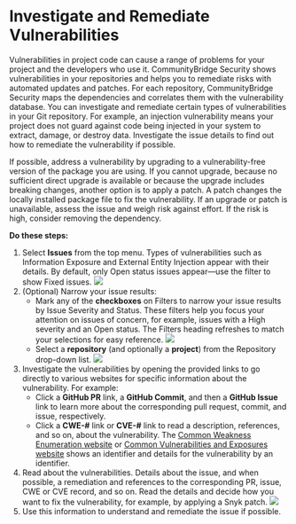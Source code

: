 # Investigate and Remediate Vulnerabilities

Vulnerabilities in project code can cause a range of problems for your project and the developers who use it. CommunityBridge Security shows vulnerabilities in your repositories and helps you to remediate risks with automated updates and patches. For each repository, CommunityBridge Security maps the dependencies and correlates them with the vulnerability database. You can investigate and remediate certain types of vulnerabilities in your Git repository. For example, an injection vulnerability means your project does not guard against code being injected in your system to extract, damage, or destroy data. Investigate the issue details to find out how to remediate the vulnerability if possible.

If possible, address a vulnerability by upgrading to a vulnerability-free version of the package you are using. If you cannot upgrade, because no sufficient direct upgrade is available or because the upgrade includes breaking changes, another option is to apply a patch. A patch changes the locally installed package file to fix the vulnerability. If an upgrade or patch is unavailable, assess the issue and weigh risk against effort. If the risk is high, consider removing the dependency.

**Do these steps:**

1. Select **Issues** from the top menu. Types of vulnerabilities such as Information Exposure and External Entity Injection appear with their details. By default, only Open status issues appear—use the filter to show Fixed issues. ![](https://firebasestorage.googleapis.com/v0/b/gitbook-28427.appspot.com/o/assets%2Flinux-foundation-documentation%2F-M2Y1B8nWSwvFgFqqkM-%2F-M2Y1EMyYUfa6nSZH-8I%2F7410898.png?generation=1584356986057894&alt=media)​
2. \(Optional\) Narrow your issue results:
   * Mark any of the **checkboxes** on Filters to narrow your issue results by Issue Severity and Status. These filters help you focus your attention on issues of concern, for example, issues with a High severity and an Open status. The Filters heading refreshes to match your selections for easy reference. ![](https://firebasestorage.googleapis.com/v0/b/gitbook-28427.appspot.com/o/assets%2Flinux-foundation-documentation%2F-M2Y1B8nWSwvFgFqqkM-%2F-M2Y1EMzIQgUEK6jZ_Oe%2F7410899.png?generation=1584356986061378&alt=media)
   * Select a **repository** \(and optionally a **project**\) from the Repository drop-down list. ![](https://firebasestorage.googleapis.com/v0/b/gitbook-28427.appspot.com/o/assets%2Flinux-foundation-documentation%2F-M2Y1B8nWSwvFgFqqkM-%2F-M2Y1EMxSDw_P3DdcN_j%2F7410897.png?generation=1584356986111140&alt=media)​
3. Investigate the vulnerabilities by opening the provided links to go directly to various websites for specific information about the vulnerability. For example:
   * Click a **GitHub PR** link, a **GitHub Commit**, and then a **GitHub Issue** link to learn more about the corresponding pull request, commit, and issue, respectively.
   * Click a **CWE-\#** link or **CVE-\#** link to read a description, references, and so on, about the vulnerability. The [Common Weakness Enumeration website](https://cwe.mitre.org/) or [Common Vulnerabilities and Exposures website](https://cve.mitre.org/) shows an identifier and details for the vulnerability by an identifier.
4. Read about the vulnerabilities. Details about the issue, and when possible, a remediation and references to the corresponding PR, issue, CWE or CVE record, and so on. Read the details and decide how you want to fix the vulnerability, for example, by applying a Snyk patch. ![](https://firebasestorage.googleapis.com/v0/b/gitbook-28427.appspot.com/o/assets%2Flinux-foundation-documentation%2F-M2Y1B8nWSwvFgFqqkM-%2F-M2Y1EN-q-V0H-NpRu0B%2F7410900.png?generation=1584356986061282&alt=media)​
5. Use this information to understand and remediate the issue if possible.

